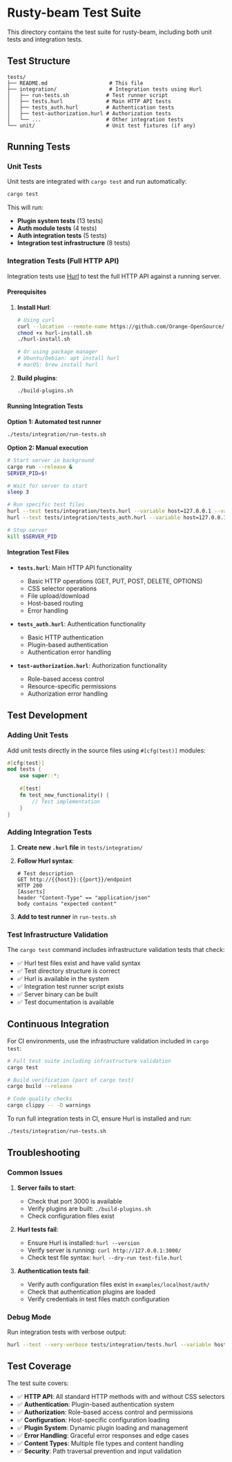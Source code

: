 # Rusty-beam Test Suite

This directory contains the test suite for rusty-beam, including both unit tests and integration tests.

## Test Structure

```
tests/
├── README.md                    # This file
├── integration/                 # Integration tests using Hurl
│   ├── run-tests.sh            # Test runner script  
│   ├── tests.hurl              # Main HTTP API tests
│   ├── tests_auth.hurl         # Authentication tests
│   ├── test-authorization.hurl # Authorization tests
│   └── ...                     # Other integration tests
└── unit/                       # Unit test fixtures (if any)
```

## Running Tests

### Unit Tests

Unit tests are integrated with `cargo test` and run automatically:

```bash
cargo test
```

This will run:
- **Plugin system tests** (13 tests)
- **Auth module tests** (4 tests)  
- **Auth integration tests** (5 tests)
- **Integration test infrastructure** (8 tests)

### Integration Tests (Full HTTP API)

Integration tests use [Hurl](https://hurl.dev/) to test the full HTTP API against a running server.

#### Prerequisites

1. **Install Hurl**:
   ```bash
   # Using curl
   curl --location --remote-name https://github.com/Orange-OpenSource/hurl/releases/latest/download/hurl-install.sh
   chmod +x hurl-install.sh
   ./hurl-install.sh
   
   # Or using package manager
   # Ubuntu/Debian: apt install hurl
   # macOS: brew install hurl
   ```

2. **Build plugins**:
   ```bash
   ./build-plugins.sh
   ```

#### Running Integration Tests

**Option 1: Automated test runner**
```bash
./tests/integration/run-tests.sh
```

**Option 2: Manual execution**
```bash
# Start server in background
cargo run --release &
SERVER_PID=$!

# Wait for server to start
sleep 3

# Run specific test files
hurl --test tests/integration/tests.hurl --variable host=127.0.0.1 --variable port=3000
hurl --test tests/integration/tests_auth.hurl --variable host=127.0.0.1 --variable port=3000

# Stop server
kill $SERVER_PID
```

#### Integration Test Files

- **`tests.hurl`**: Main HTTP API functionality
  - Basic HTTP operations (GET, PUT, POST, DELETE, OPTIONS)
  - CSS selector operations
  - File upload/download
  - Host-based routing
  - Error handling

- **`tests_auth.hurl`**: Authentication functionality
  - Basic HTTP authentication
  - Plugin-based authentication
  - Authentication error handling

- **`test-authorization.hurl`**: Authorization functionality
  - Role-based access control
  - Resource-specific permissions
  - Authorization error handling

## Test Development

### Adding Unit Tests

Add unit tests directly in the source files using `#[cfg(test)]` modules:

```rust
#[cfg(test)]
mod tests {
    use super::*;
    
    #[test]
    fn test_new_functionality() {
        // Test implementation
    }
}
```

### Adding Integration Tests

1. **Create new `.hurl` file** in `tests/integration/`
2. **Follow Hurl syntax**:
   ```hurl
   # Test description
   GET http://{{host}}:{{port}}/endpoint
   HTTP 200
   [Asserts]
   header "Content-Type" == "application/json"
   body contains "expected content"
   ```

3. **Add to test runner** in `run-tests.sh`

### Test Infrastructure Validation

The `cargo test` command includes infrastructure validation tests that check:
- ✅ Hurl test files exist and have valid syntax
- ✅ Test directory structure is correct
- ✅ Hurl is available in the system
- ✅ Integration test runner script exists
- ✅ Server binary can be built
- ✅ Test documentation is available

## Continuous Integration

For CI environments, use the infrastructure validation included in `cargo test`:

```bash
# Full test suite including infrastructure validation
cargo test

# Build verification (part of cargo test)
cargo build --release

# Code quality checks
cargo clippy -- -D warnings
```

To run full integration tests in CI, ensure Hurl is installed and run:

```bash
./tests/integration/run-tests.sh
```

## Troubleshooting

### Common Issues

1. **Server fails to start**:
   - Check that port 3000 is available
   - Verify plugins are built: `./build-plugins.sh`
   - Check configuration files exist

2. **Hurl tests fail**:
   - Ensure Hurl is installed: `hurl --version`
   - Verify server is running: `curl http://127.0.0.1:3000/`
   - Check test file syntax: `hurl --dry-run test-file.hurl`

3. **Authentication tests fail**:
   - Verify auth configuration files exist in `examples/localhost/auth/`
   - Check that authentication plugins are loaded
   - Verify credentials in test files match configuration

### Debug Mode

Run integration tests with verbose output:

```bash
hurl --test --very-verbose tests/integration/tests.hurl --variable host=127.0.0.1 --variable port=3000
```

## Test Coverage

The test suite covers:

- ✅ **HTTP API**: All standard HTTP methods with and without CSS selectors
- ✅ **Authentication**: Plugin-based authentication system
- ✅ **Authorization**: Role-based access control and permissions  
- ✅ **Configuration**: Host-specific configuration loading
- ✅ **Plugin System**: Dynamic plugin loading and management
- ✅ **Error Handling**: Graceful error responses and edge cases
- ✅ **Content Types**: Multiple file types and content handling
- ✅ **Security**: Path traversal prevention and input validation